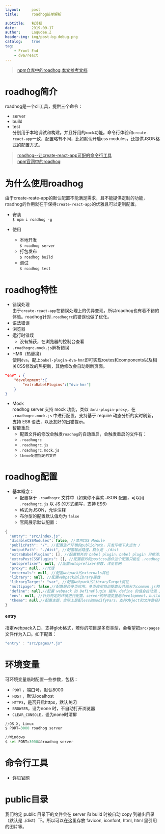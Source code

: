 ```yaml
---
layout:     post
title:      roadhog简单解析

subtitle:   初涉猎
date:       2019-09-17
author:     Laqudee.Z
header-img: img/post-bg-debug.png
catalog:    true
tag:
    - Front End
    - dva/react
---
```


> [npm仓库中的roadhog,本文参考文档](https://www.npmjs.com/package/roadhog)

# roadhog简介    
roadhog是一个cli工具，提供三个命令：
- server
- build
- test    
分别用于本地调试和构建，并且好用的```mock```功能。命令行体验和```create-react-app```一致，配置略有不同，比如默认开启css modules，还提供JSON格式的配置方式。

> [roadhog--让create-react-app可配的命令行工具](https://github.com/sorrycc/blog/issues/15)   
> [npm官网中的roadhog](https://www.npmjs.com/package/roadhog)

# 为什么使用roadhog   
由于create-reate-app的默认配置不能满足需求，且不能提供定制的功能，roadhog的作用就在于保持```create-react-app```的优雅且可以定制配置。

- 安装    
```$ npm i roadhog -g ```   

- 使用
  - 本地开发  
``` $ roadhog server ```   
  - 打包发布     
``` $ roadhog build ```  
  - 测试  
``` $ roadhog test ```    

# roadhog特性
- 错误处理   
由于```create-react-app```在错误处理上的优异变现，所以roadhog也有着不错的体验。roadhog针对```.roadhogrc```的错误也做了优化。      
- 语法错误   
- 浏览器
- 运行时错误
  - 没有捕获，在浏览器的控制台查看
- ```.roadhogrc.mock.js```解析错误
- HMR（热替换）     
使用```dva```，配上```babel-plugin-dva-hmr```即可实现routes和components以及相关CSS修改的热更新，其他修改会自动刷新页面。     
```json
"env" : {
    "development":{
        "extraBabelPlugins":["dva-hmr"]
    }
}
```    
- Mock     
roadhog server 支持 mock 功能，类似 ```dora-plugin-proxy```，在 ```.roadhogrc.mock.js``` 中进行配置，支持基于 require 动态分析的实时刷新，支持 ES6 语法，以及友好的出错提示。     
- 智能重启
  - 配置文件的修改会触发```roadhog```的自动重启，会触发重启的文件有：    
  - ```.roadhogrc```
  - ```.roadhogrc.js```
  - ```.roadhogrc.mock.js```
  - ```theme配置指定的文件```

# roadhog配置
- 基本概念：
  - 配置存于 ```.roadhogrc``` 文件中（如果你不喜欢 JSON 配置，可以用 ```.roadhogrc.js``` 以 JS 的方式编写，支持 ES6）   
  - 格式为JSON，允许注释   
  - 布尔型的配置默认值均为 ```false```
  - 官网展示默认配置：
```js
{
  "entry": "src/index.js",
  "disableCSSModules": false, //禁用CSS Module
  "publicPath": "/", //配置生产环境的publicPath，开发环境下永远为 /
  "outputPath": "./dist", //配置输出路径，默认是 ./dist
  "extraBabelPlugins": [], //配置额外的 babel plugin。babel plugin 只能添加，不允许覆盖和删除。
  "extraPostCSSPlugins": [], //配置额外的postcss插件这个配置只能在 .roadhogrc.js 里使用
  "autoprefixer": null, //配置autoprefixer参数，详见官网
  "proxy": null, //代理
  "externals": null, //配置webpack的externals属性
  "library": null, //配置webpack的library属性
  "libraryTarget": "var", //配置webpack的libraryTarget属性
  "multipage": false,//配置是否多页应用，多页应用自动提取公共部分为common.js和common.css
  "define": null,//配置 webpack 的 DefinePlugin 插件，define 的值会自动做 JSON.stringify 处理。
  "env": null, //针对特定的环境进行配置，server的环境变量是development，build的环境变量是production。
  "theme": null,//配置主题，实际上是配less的modifyVars。支持Object和文件路径两种方式的配置。
}
```

#### entry
指定webpack入口，支持glob格式，若你的项目是多页类型，会希望把```src/pages```文件作为入口。如下配置：    
```js
"entry" : "src/pages/*.js"
```

# 环境变量   
可环境变量临时配置一些参数，包括：    
- ```PORT``` ，端口号，默认8000
- ```HOST``` ，默认localhost
- ```HTTPS```，是否开启https，默认关闭
- ```BROWSER```，设为none 时，不自动打开浏览器
- ```CLEAR_CONSOLE```，设为none时清屏

```py
//OS X, Linux
$ PORT=3000 roadhog server

//Windows
$ set PORT=3000&&roadhog server
```

# 命令行工具
- [详见官网](https://github.com/sorrycc/roadhog.git)

# public目录    
我们约定 public 目录下的文件会在 server 和 build 时被自动 copy 到输出目录（默认是 ./dist）下。所以可以在这里存放 favicon, iconfont, html, html 里引用的图片等。